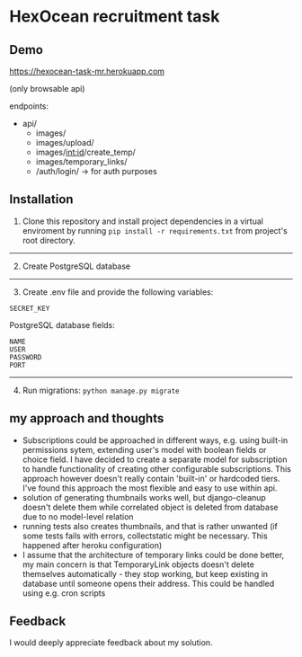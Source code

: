 
# HexOcean recruitment task




## Demo

https://hexocean-task-mr.herokuapp.com 

(only browsable api)

endpoints:

- api/
    - images/
    - images/upload/
    - images/<int:id>/create_temp/
    - images/temporary_links/
    - /auth/login/    -> for auth purposes

## Installation

1. Clone this repository and install project dependencies in a virtual enviroment by running
`pip install -r requirements.txt` from project's root directory.

-------
2. Create PostgreSQL database

---------
3. Create .env file and provide the following variables:

`SECRET_KEY`

PostgreSQL database fields:
```
NAME
USER
PASSWORD
PORT
```
-------

4. Run migrations: `python manage.py migrate`
    
## my approach and thoughts

- Subscriptions could be approached in different ways, e.g. using built-in permissions sytem, extending user's model with boolean fields or choice field. I have decided to create a separate model for subscription to handle functionality of creating other configurable subscriptions. This approach however doesn't really contain 'built-in' or hardcoded tiers. I've found this approach the most flexible and easy to use within api. 
- solution of generating thumbnails works well, but django-cleanup doesn't delete them while correlated object is deleted from database due to no model-level relation
- running tests also creates thumbnails, and that is rather unwanted (if some tests fails with errors, collectstatic might be necessary. This happened after heroku configuration)
- I assume that the architecture of temporary links could be done better, my main concern is that TemporaryLink objects doesn't delete themselves automatically - they stop working, but keep existing in database until someone opens their address. This could be handled using e.g. cron scripts
## Feedback

I would deeply appreciate feedback about my solution.

